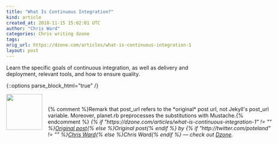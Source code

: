 ```yaml
---
title: "What Is Continuous Integration?"
kind: article
created_at: 2018-11-15 15:02:01 UTC
author: "Chris Ward"
categories: Chris writing dzone
tags: 
orig_url: https://dzone.com/articles/what-is-continuous-integration-1
layout: post
---
```

Learn the specific goals of continuous integration, as well as delivery and deployment, relevant tools, and how to ensure quality.


{::options parse_block_html="true" /}
<div class="author">
   <img src="https://www.rss-specifications.com/rss-spec-rss.gif" style="width: 96px; height: 96;">
   <span style="position: absolute; padding: 32px 15px;">{% comment %}Remark that post_url refers to the *original* post url, not Jekyll's post_url variable. Moreover, planet.rb preprocesses the substitutions with Mustache.{% endcomment %}
      <i>{% if "https://dzone.com/articles/what-is-continuous-integration-1" != "" %}<a href="https://dzone.com/articles/what-is-continuous-integration-1">Original post</a>{% else %}Original post{% endif %} by {% if "http://twitter.com/poteland" != "" %}<a href="http://twitter.com/poteland">Chris Ward</a>{% else %}Chris Ward{% endif %} &mdash; check out <a href="https://dzone.com">Dzone</a>.</i>
  </span>
</div>
